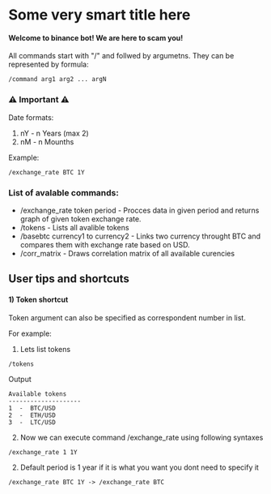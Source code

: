 # Some very smart title here

#### Welcome to binance bot! We are here to scam you!

All commands start with "/" and follwed by argumetns. They can be represented by formula:

```
/command arg1 arg2 ... argN
```

### :warning: Important :warning:

Date formats: 

1. nY - n Years (max 2)
2. nM - n Mounths

Example:

```
/exchange_rate BTC 1Y
```

### List of avalable commands:
 - /exchange_rate token period - Procces data in given period and returns graph of given token exchange rate.
 - /tokens  - Lists all avalible tokens
 - /basebtc currency1 to currency2 - Links two currency throught BTC and compares them with exchange rate based on USD.
 - /corr_matrix - Draws correlation matrix of all available curencies

## User tips and shortcuts
#### 1) Token shortcut

Token argument can also be specified as correspondent number in list.

  For example:

 1. Lets list tokens 
  ```
  /tokens
  ```
  Output
  ```
  Available tokens 
--------------------
1  -  BTC/USD
2  -  ETH/USD
3  -  LTC/USD
  ```
2. Now we can execute command /exchange_rate using following syntaxes
```
/exchange_rate 1 1Y
```

2. Default period is 1 year if it is what you want you dont need to specify it

```
/exchange_rate BTC 1Y -> /exchange_rate BTC
```
 

